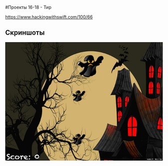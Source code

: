 #Проекты 16-18 - Тир

https://www.hackingwithswift.com/100/66
## Скриншоты

![screenshot1](screen01.png)
